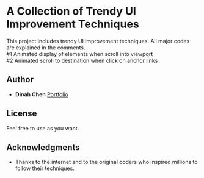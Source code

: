 # A Collection of Trendy UI Improvement Techniques

This project includes trendy UI improvement techniques. All major codes are explained in the comments.  <br>#1 Animated display of elements when scroll into viewport<br>#2 Animated scroll to destination when click on anchor links

## Author

* **Dinah Chen**  [Portfolio](http://dinahchen.rocks)

## License

Feel free to use as you want.

## Acknowledgments

* Thanks to the internet and to the original coders who inspired millions to follow their techniques.
